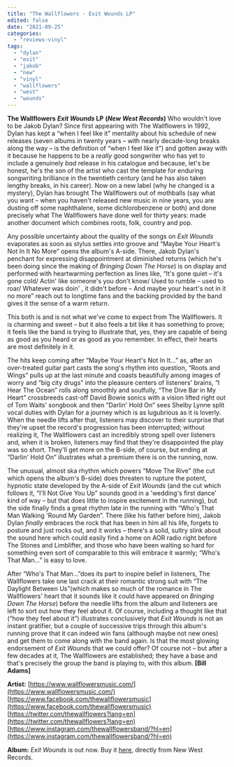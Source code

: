 ```yaml
---
title: "The Wallflowers - Exit Wounds LP"
edited: false
date: "2021-09-25"
categories:
  - "reviews-vinyl"
tags:
  - "dylan"
  - "exit"
  - "jakob"
  - "new"
  - "vinyl"
  - "wallflowers"
  - "west"
  - "wounds"
---
```


**The Wallflowers** **_Exit Wounds_ LP** **(_New West Records_)** Who wouldn't love to be Jakob Dylan? Since first appearing with The Wallflowers in 1992, Dylan has kept a “when I feel like it” mentality about his schedule of new releases (seven albums in twenty years – with nearly decade-long breaks along the way – is the definition of “when I feel like it”) and gotten away with it because he happens to be a _really_ good songwriter who has yet to include a genuinely _bad_ release in his catalogue and because, let's be honest, he's the son of the artist who cast the template for enduring songwriting brilliance in the twentieth century (and he has also taken lengthy breaks, in his career). Now on a new label (why he changed is a mystery), Dylan has brought The Wallflowers out of mothballs (say what you want – when you haven't released new music in nine years, you are dusting off some naphthalene, some dichlorobenzene or both) and done precisely what The Wallflowers have done well for thirty years: made another document which combines roots, folk, country and pop.

Any possible uncertainty about the quality of the songs on _Exit Wounds_ evaporates as soon as stylus settles into groove and “Maybe Your Heart's Not In It No More” opens the album's A-side. There, Jakob Dylan's penchant for expressing disappointment at diminished returns (which he's been doing since the making of _Bringing Down The Horse_) is on display and performed with heartwarming perfection as lines like, “It's gone quiet – it's gone cold/ Actin' like someone's you don't know/ Used to rumble – used to roar/ Whatever was doin' , it didn't before – And maybe your heart's not in it no more” reach out to longtime fans and the backing provided by the band gives it the sense of a warm return.

This both is and is not what we've come to expect from The Wallflowers. It is charming and sweet – but it also feels a bit like it has something to prove; it feels like the band is trying to illustrate that, yes, they are capable of being as good as you heard or as good as you remember. In effect, their hearts are most definitely in it.

The hits keep coming after “Maybe Your Heart's Not In It...” as, after an over-treated guitar part casts the song's rhythm into question, “Roots and Wings” pulls up at the last minute and coasts beautifully among images of worry and “big city drugs” into the pleasure centers of listeners' brains, “I Hear The Ocean” rolls along smoothly and soulfully, “The Dive Bar in My Heart” crossbreeds cast-off David Bowie sonics with a vision lifted right out of Tom Waits' songbook and then “Darlin' Hold On” sees Shelby Lynne split vocal duties with Dylan for a journey which is as lugubrious as it is loverly. When the needle lifts after that, listeners may discover to their surprise that they're upset the record's progression has been interrupted; without realizing it, The Wallflowers cast an incredibly strong spell over listeners and, when it is broken, listeners may find that they're disappointed the play was so short. They'll get more on the B-side, of course, but ending at “Darlin' Hold On” illustrates what a premium there is on the running, now.

The unusual, almost ska rhythm which powers “Move The Rive” (the cut which opens the album's B-side) does threaten to rupture the potent, hypnotic state developed by the A-side of _Exit Wounds_ (and the cut which follows it, “I'll Not Give You Up” sounds good in a 'wedding's first dance' kind of way – but that does little to inspire excitement in the running), but the side finally finds a great rhythm late in the running with “Who's That Man Walking 'Round My Garden”. There (like his father before him), Jakob Dylan _finally_ embraces the rock that has been in him all his life, forgets to posture and just rocks out, and it works – there's a solid, sultry slink about the sound here which could easily find a home on AOR radio right before The Stones and Limblifter, and those who have been waiting so hard for something even sort of comparable to this will embrace it warmly; “Who's That Man...” is easy to love.

After “Who's That Man...”does its part to inspire belief in listeners, The Wallflowers take one last crack at their romantic strong suit with “The Daylight Between Us”(which makes so much of the romance in The Wallflowers' heart that it sounds like it could have appeared on _Bringing Down The Horse_) before the needle lifts from the album and listeners are left to sort out how they feel about it. Of course, including a thought like that (“how they feel about it”) illustrates conclusively that _Exit Wounds_ is not an instant gratifier, but a couple of successive trips through this album's running prove that it can indeed win fans (although maybe not new ones) and get them to come along with the band again. Is that the most glowing endorsement of _Exit Wounds_ that we could offer? Of course not – but after a few decades at it, The Wallflowers are established; they have a base and that's precisely the group the band is playing to, with this album. **\[Bill Adams\]**

**Artist:** [https://www.wallflowersmusic.com/](https://www.wallflowersmusic.com/) [https://www.facebook.com/thewallflowersmusic](https://www.facebook.com/thewallflowersmusic) [https://twitter.com/thewallflowers?lang=en](https://twitter.com/thewallflowers?lang=en) [https://www.instagram.com/thewallflowersband/?hl=en](https://www.instagram.com/thewallflowersband/?hl=en)

**Album:** _Exit Wounds_ is out now. Buy it [here](https://store.newwestrecords.com/collections/vinyl/products/the-wallflowers-exit-wounds-new-west-exclusive-colored-vinyl), directly from New West Records.
